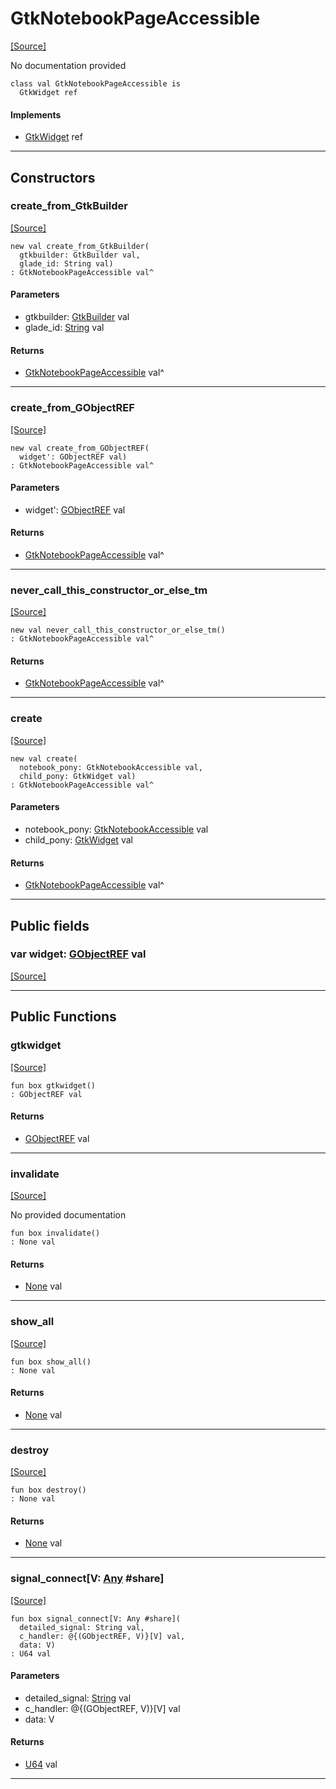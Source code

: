 # GtkNotebookPageAccessible
<span class="source-link">[[Source]](src/gtk3/GtkNotebookPageAccessible.md#L6)</span>

No documentation provided


```pony
class val GtkNotebookPageAccessible is
  GtkWidget ref
```

#### Implements

* [GtkWidget](gtk3-GtkWidget.md) ref

---

## Constructors

### create_from_GtkBuilder
<span class="source-link">[[Source]](src/gtk3/GtkNotebookPageAccessible.md#L14)</span>


```pony
new val create_from_GtkBuilder(
  gtkbuilder: GtkBuilder val,
  glade_id: String val)
: GtkNotebookPageAccessible val^
```
#### Parameters

*   gtkbuilder: [GtkBuilder](gtk3-GtkBuilder.md) val
*   glade_id: [String](builtin-String.md) val

#### Returns

* [GtkNotebookPageAccessible](gtk3-GtkNotebookPageAccessible.md) val^

---

### create_from_GObjectREF
<span class="source-link">[[Source]](src/gtk3/GtkNotebookPageAccessible.md#L17)</span>


```pony
new val create_from_GObjectREF(
  widget': GObjectREF val)
: GtkNotebookPageAccessible val^
```
#### Parameters

*   widget': [GObjectREF](gtk3-..-gobject-GObjectREF.md) val

#### Returns

* [GtkNotebookPageAccessible](gtk3-GtkNotebookPageAccessible.md) val^

---

### never_call_this_constructor_or_else_tm
<span class="source-link">[[Source]](src/gtk3/GtkNotebookPageAccessible.md#L20)</span>


```pony
new val never_call_this_constructor_or_else_tm()
: GtkNotebookPageAccessible val^
```

#### Returns

* [GtkNotebookPageAccessible](gtk3-GtkNotebookPageAccessible.md) val^

---

### create
<span class="source-link">[[Source]](src/gtk3/GtkNotebookPageAccessible.md#L24)</span>


```pony
new val create(
  notebook_pony: GtkNotebookAccessible val,
  child_pony: GtkWidget val)
: GtkNotebookPageAccessible val^
```
#### Parameters

*   notebook_pony: [GtkNotebookAccessible](gtk3-GtkNotebookAccessible.md) val
*   child_pony: [GtkWidget](gtk3-GtkWidget.md) val

#### Returns

* [GtkNotebookPageAccessible](gtk3-GtkNotebookPageAccessible.md) val^

---

## Public fields

### var widget: [GObjectREF](gtk3-..-gobject-GObjectREF.md) val
<span class="source-link">[[Source]](src/gtk3/GtkNotebookPageAccessible.md#L10)</span>



---

## Public Functions

### gtkwidget
<span class="source-link">[[Source]](src/gtk3/GtkNotebookPageAccessible.md#L12)</span>


```pony
fun box gtkwidget()
: GObjectREF val
```

#### Returns

* [GObjectREF](gtk3-..-gobject-GObjectREF.md) val

---

### invalidate
<span class="source-link">[[Source]](src/gtk3/GtkNotebookPageAccessible.md#L28)</span>


No provided documentation


```pony
fun box invalidate()
: None val
```

#### Returns

* [None](builtin-None.md) val

---

### show_all
<span class="source-link">[[Source]](src/gtk3/GtkWidget.md#L4)</span>


```pony
fun box show_all()
: None val
```

#### Returns

* [None](builtin-None.md) val

---

### destroy
<span class="source-link">[[Source]](src/gtk3/GtkWidget.md#L7)</span>


```pony
fun box destroy()
: None val
```

#### Returns

* [None](builtin-None.md) val

---

### signal_connect\[V: [Any](builtin-Any.md) #share\]
<span class="source-link">[[Source]](src/gtk3/GtkWidget.md#L10)</span>


```pony
fun box signal_connect[V: Any #share](
  detailed_signal: String val,
  c_handler: @{(GObjectREF, V)}[V] val,
  data: V)
: U64 val
```
#### Parameters

*   detailed_signal: [String](builtin-String.md) val
*   c_handler: @{(GObjectREF, V)}[V] val
*   data: V

#### Returns

* [U64](builtin-U64.md) val

---

